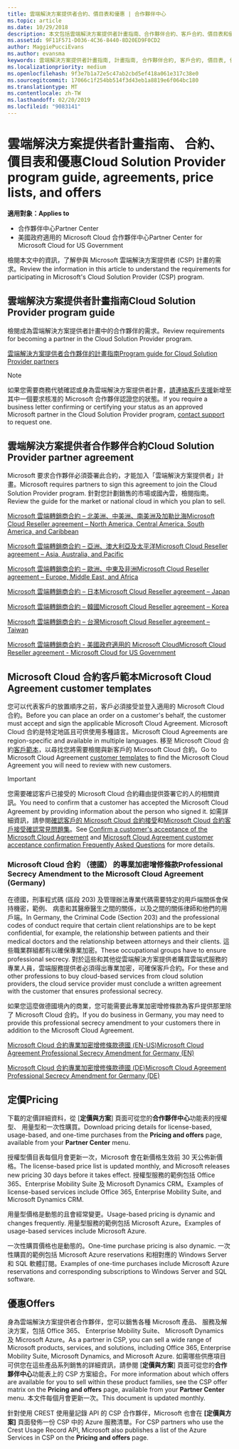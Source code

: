 ```yaml
---
title: 雲端解決方案提供者合約、價目表和優惠 | 合作夥伴中心
ms.topic: article
ms.date: 10/29/2018
description: 本文包括雲端解決方案提供者計畫指南、合作夥伴合約、客戶合約、價目表和優惠連結。
ms.assetid: 9F11F571-D036-4C36-8440-8D20ED9F0CD2
author: MaggiePucciEvans
ms.author: evansma
keywords: 雲端解決方案提供者計畫指南, 計畫指南, 合作夥伴合約, 客戶合約, 價目表, 優惠
ms.localizationpriority: medium
ms.openlocfilehash: 9f3e7b1a72e5c47ab2cbd5ef418a061e317c38e0
ms.sourcegitcommit: 17066c1f254bb514f3d43eb1a8819e6f064bc180
ms.translationtype: MT
ms.contentlocale: zh-TW
ms.lasthandoff: 02/20/2019
ms.locfileid: "9083141"
---
```

# <a name="cloud-solution-provider-program-guide-agreements-price-lists-and-offers"></a><span data-ttu-id="d7fb8-104">雲端解決方案提供者計畫指南、 合約、 價目表和優惠</span><span class="sxs-lookup"><span data-stu-id="d7fb8-104">Cloud Solution Provider program guide, agreements, price lists, and offers</span></span>

**<span data-ttu-id="d7fb8-105">適用對象：</span><span class="sxs-lookup"><span data-stu-id="d7fb8-105">Applies to</span></span>**

-  <span data-ttu-id="d7fb8-106">合作夥伴中心</span><span class="sxs-lookup"><span data-stu-id="d7fb8-106">Partner Center</span></span>
-  <span data-ttu-id="d7fb8-107">美國政府適用的 Microsoft Cloud 合作夥伴中心</span><span class="sxs-lookup"><span data-stu-id="d7fb8-107">Partner Center for Microsoft Cloud for US Government</span></span>


<span data-ttu-id="d7fb8-108">檢閱本文中的資訊，了解參與 Microsoft 雲端解決方案提供者 (CSP) 計畫的需求。</span><span class="sxs-lookup"><span data-stu-id="d7fb8-108">Review the information in this article to understand the requirements for participating in Microsoft's Cloud Solution Provider (CSP) program.</span></span> 

## <a name="cloud-solution-provider-program-guide"></a><span data-ttu-id="d7fb8-109">雲端解決方案提供者計畫指南</span><span class="sxs-lookup"><span data-stu-id="d7fb8-109">Cloud Solution Provider program guide</span></span>

<span data-ttu-id="d7fb8-110">檢閱成為雲端解決方案提供者計畫中的合作夥伴的需求。</span><span class="sxs-lookup"><span data-stu-id="d7fb8-110">Review requirements for becoming a partner in the Cloud Solution Provider program.</span></span>

[<span data-ttu-id="d7fb8-111">雲端解決方案提供者合作夥伴的計畫指南</span><span class="sxs-lookup"><span data-stu-id="d7fb8-111">Program guide for Cloud Solution Provider partners</span></span>](http://go.microsoft.com/fwlink/p/?LinkId=617100)

>[!Note]
><span data-ttu-id="d7fb8-112">如果您需要商務代號確認或身為雲端解決方案提供者計畫，[請連絡客戶支援](https://partner.microsoft.com/pcv/servicerequests/create)新增至其中一個要求核准的 Microsoft 合作夥伴認證您的狀態。</span><span class="sxs-lookup"><span data-stu-id="d7fb8-112">If you require a business letter confirming or certifying your status as an approved Microsoft partner in the Cloud Solution Provider program, [contact support](https://partner.microsoft.com/pcv/servicerequests/create) to request one.</span></span>

## <a name="cloud-solution-provider-partner-agreement"></a><span data-ttu-id="d7fb8-113">雲端解決方案提供者合作夥伴合約</span><span class="sxs-lookup"><span data-stu-id="d7fb8-113">Cloud Solution Provider partner agreement</span></span>

<span data-ttu-id="d7fb8-114">Microsoft 要求合作夥伴必須簽署此合約，才能加入「雲端解決方案提供者」計畫。</span><span class="sxs-lookup"><span data-stu-id="d7fb8-114">Microsoft requires partners to sign this agreement to join the Cloud Solution Provider program.</span></span> <span data-ttu-id="d7fb8-115">針對您計劃銷售的市場或國內雲，檢閱指南。</span><span class="sxs-lookup"><span data-stu-id="d7fb8-115">Review the guide for the market or national cloud in which you plan to sell.</span></span>

[<span data-ttu-id="d7fb8-116">Microsoft 雲端轉銷商合約 – 北美洲、中美洲、南美洲及加勒比海</span><span class="sxs-lookup"><span data-stu-id="d7fb8-116">Microsoft Cloud Reseller agreement – North America, Central America, South America, and Caribbean</span></span>](http://download.microsoft.com/download/2/C/8/2C8CAC17-FCE7-4F51-9556-4D77C7022DF5/MCRA2018_AOC_ENG_Sep2018_CR.pdf)

[<span data-ttu-id="d7fb8-117">Microsoft 雲端轉銷商合約 – 亞洲、澳大利亞及太平洋</span><span class="sxs-lookup"><span data-stu-id="d7fb8-117">Microsoft Cloud Reseller agreement – Asia, Australia, and Pacific</span></span>](http://download.microsoft.com/download/2/C/8/2C8CAC17-FCE7-4F51-9556-4D77C7022DF5/MCRA2018_APOC_ENG_Mar2019_CR.pdf)

[<span data-ttu-id="d7fb8-118">Microsoft 雲端轉銷商合約 – 歐洲、中東及非洲</span><span class="sxs-lookup"><span data-stu-id="d7fb8-118">Microsoft Cloud Reseller agreement – Europe, Middle East, and Africa</span></span>](http://download.microsoft.com/download/2/C/8/2C8CAC17-FCE7-4F51-9556-4D77C7022DF5/MCRA2018_EOC_ENG_Sep2018_CR.pdf)

[<span data-ttu-id="d7fb8-119">Microsoft 雲端轉銷商合約 – 日本</span><span class="sxs-lookup"><span data-stu-id="d7fb8-119">Microsoft Cloud Reseller agreement – Japan</span></span>](http://download.microsoft.com/download/2/C/8/2C8CAC17-FCE7-4F51-9556-4D77C7022DF5/MCRA2018_JPN_ENG_Sep2018_CR.pdf)

[<span data-ttu-id="d7fb8-120">Microsoft 雲端轉銷商合約 – 韓國</span><span class="sxs-lookup"><span data-stu-id="d7fb8-120">Microsoft Cloud Reseller agreement – Korea</span></span>](http://download.microsoft.com/download/2/C/8/2C8CAC17-FCE7-4F51-9556-4D77C7022DF5/MCRA2018_KOR_ENG_Sep2018_CR.pdf)

[<span data-ttu-id="d7fb8-121">Microsoft 雲端轉銷商合約 – 台灣</span><span class="sxs-lookup"><span data-stu-id="d7fb8-121">Microsoft Cloud Reseller agreement – Taiwan</span></span>](http://download.microsoft.com/download/2/C/8/2C8CAC17-FCE7-4F51-9556-4D77C7022DF5/MCRA2018_TAI_ENG_Sep2018_CR.pdf)

[<span data-ttu-id="d7fb8-122">Microsoft 雲端轉銷商合約 - 美國政府適用的 Microsoft Cloud</span><span class="sxs-lookup"><span data-stu-id="d7fb8-122">Microsoft Cloud Reseller agreement - Microsoft Cloud for US Government</span></span>](http://download.microsoft.com/download/2/C/8/2C8CAC17-FCE7-4F51-9556-4D77C7022DF5/MCRA2018_AOC_USGCC_ENG_Feb2019_CR.pdf)

## <a name="microsoft-cloud-agreement-customer-templates"></a><span data-ttu-id="d7fb8-123">Microsoft Cloud 合約客戶範本</span><span class="sxs-lookup"><span data-stu-id="d7fb8-123">Microsoft Cloud Agreement customer templates</span></span>

<span data-ttu-id="d7fb8-124">您可以代表客戶的放置順序之前，客戶必須接受並登入適用的 Microsoft Cloud 合約。</span><span class="sxs-lookup"><span data-stu-id="d7fb8-124">Before you can place an order on a customer's behalf, the customer must accept and sign the applicable Microsoft Cloud Agreement.</span></span> <span data-ttu-id="d7fb8-125">Microsoft Cloud 合約是特定地區且可供使用多種語言。</span><span class="sxs-lookup"><span data-stu-id="d7fb8-125">Microsoft Cloud Agreements are region-specific and available in multiple languages.</span></span> <span data-ttu-id="d7fb8-126">移至 Microsoft Cloud 合約[客戶範本](agreements.md)，以尋找您將需要檢閱與新客戶的 Microsoft Cloud 合約。</span><span class="sxs-lookup"><span data-stu-id="d7fb8-126">Go to Microsoft Cloud Agreement [customer templates](agreements.md) to find the Microsoft Cloud Agreement you will need to review with new customers.</span></span>

>[!IMPORTANT]
><span data-ttu-id="d7fb8-127">您需要確認客戶已接受的 Microsoft Cloud 合約藉由提供簽署它的人的相關資訊。</span><span class="sxs-lookup"><span data-stu-id="d7fb8-127">You need to confirm that a customer has accepted the Microsoft Cloud Agreement by providing information about the person who signed it.</span></span> <span data-ttu-id="d7fb8-128">如需詳細資訊，請參閱[確認客戶的 Microsoft Cloud 合約接受](confirm-consent.md)和[Microsoft Cloud 合約客戶接受確認常見問題集](confirm-consent-faq.md)。</span><span class="sxs-lookup"><span data-stu-id="d7fb8-128">See [Confirm a customer's acceptance of the Microsoft Cloud Agreement](confirm-consent.md) and [Microsoft Cloud Agreement customer acceptance confirmation Frequently Asked Questions](confirm-consent-faq.md) for more details.</span></span>

### <a name="professional-secrecy-amendment-to-the-microsoft-cloud-agreement-germany"></a><span data-ttu-id="d7fb8-129">Microsoft Cloud 合約 （德國） 的專業加密增修條款</span><span class="sxs-lookup"><span data-stu-id="d7fb8-129">Professional Secrecy Amendment to the Microsoft Cloud Agreement (Germany)</span></span>

<span data-ttu-id="d7fb8-130">在德國，刑事程式碼 (區段 203) 及管理辦法專業代碼需要特定的用戶端關係會保持機密，範例、 病患和其醫療醫生之間的關係，以及之間的關係律師和他們的用戶端。</span><span class="sxs-lookup"><span data-stu-id="d7fb8-130">In Germany, the Criminal Code (Section 203) and the professional codes of conduct require that certain client relationships are to be kept confidential, for example, the relationship between patients and their medical doctors and the relationship between attorneys and their clients.</span></span> <span data-ttu-id="d7fb8-131">這些職業群組都有以確保專業加密。</span><span class="sxs-lookup"><span data-stu-id="d7fb8-131">These occupational groups have to ensure professional secrecy.</span></span> <span data-ttu-id="d7fb8-132">對於這些和其他從雲端解決方案提供者購買雲端式服務的專業人員，雲端服務提供者必須得出專業加密，可確保客戶合約。</span><span class="sxs-lookup"><span data-stu-id="d7fb8-132">For these and other professions to buy cloud-based services from cloud solution providers, the cloud service provider must conclude a written agreement with the customer that ensures professional secrecy.</span></span> 

<span data-ttu-id="d7fb8-133">如果您這麼做德國境內的商業，您可能需要此專業加密增修條款為客戶提供那里除了 Microsoft Cloud 合約。</span><span class="sxs-lookup"><span data-stu-id="d7fb8-133">If you do business in Germany, you may need to provide this professional secrecy amendment to your customers there in addition to the Microsoft Cloud Agreement.</span></span>

[<span data-ttu-id="d7fb8-134">Microsoft Cloud 合約專業加密增修條款德國 (EN-US)</span><span class="sxs-lookup"><span data-stu-id="d7fb8-134">Microsoft Cloud Agreement Professional Secrecy Amendment for Germany (EN)</span></span>](https://go.microsoft.com/fwlink/?linkid=2030827&clcid=0x409)

[<span data-ttu-id="d7fb8-135">Microsoft Cloud 合約專業加密增修條款德國 (DE)</span><span class="sxs-lookup"><span data-stu-id="d7fb8-135">Microsoft Cloud Agreement Professional Secrecy Amendment for Germany (DE)</span></span>](https://go.microsoft.com/fwlink/?linkid=2030827&clcid=0x407)


## <a name="pricing"></a><span data-ttu-id="d7fb8-136">定價</span><span class="sxs-lookup"><span data-stu-id="d7fb8-136">Pricing</span></span>


<span data-ttu-id="d7fb8-137">下載的定價詳細資料，從 [**定價與方案**] 頁面可從您的**合作夥伴中心**功能表的授權型、 用量型和一次性購買。</span><span class="sxs-lookup"><span data-stu-id="d7fb8-137">Download pricing details for license-based, usage-based, and one-time purchases from the **Pricing and offers** page, available from your **Partner Center** menu.</span></span> 

<span data-ttu-id="d7fb8-138">授權型價目表每個月會更新一次，Microsoft 會在新價格生效前 30 天公佈新價格。</span><span class="sxs-lookup"><span data-stu-id="d7fb8-138">The license-based price list is updated monthly, and Microsoft releases new pricing 30 days before it takes effect.</span></span> <span data-ttu-id="d7fb8-139">授權型服務的範例包括 Office 365、Enterprise Mobility Suite 及 Microsoft Dynamics CRM。</span><span class="sxs-lookup"><span data-stu-id="d7fb8-139">Examples of license-based services include Office 365, Enterprise Mobility Suite, and Microsoft Dynamics CRM.</span></span> 

<span data-ttu-id="d7fb8-140">用量型價格是動態的且會經常變更。</span><span class="sxs-lookup"><span data-stu-id="d7fb8-140">Usage-based pricing is dynamic and changes frequently.</span></span> <span data-ttu-id="d7fb8-141">用量型服務的範例包括 Microsoft Azure。</span><span class="sxs-lookup"><span data-stu-id="d7fb8-141">Examples of usage-based services include Microsoft Azure.</span></span>

<span data-ttu-id="d7fb8-142">一次性購買價格也是動態的。</span><span class="sxs-lookup"><span data-stu-id="d7fb8-142">One-time purchase pricing is also dynamic.</span></span> <span data-ttu-id="d7fb8-143">一次性購買的範例包括 Microsoft Azure reservations 和相對應的 Windows Server 和 SQL 軟體訂閱。</span><span class="sxs-lookup"><span data-stu-id="d7fb8-143">Examples of one-time purchases include Microsoft Azure reservations and corresponding subscriptions to Windows Server and SQL software.</span></span> 


## <a name="offers"></a><span data-ttu-id="d7fb8-144">優惠</span><span class="sxs-lookup"><span data-stu-id="d7fb8-144">Offers</span></span>


<span data-ttu-id="d7fb8-145">身為雲端解決方案提供者合作夥伴，您可以銷售各種 Microsoft 產品、 服務及解決方案，包括 Office 365、 Enterprise Mobility Suite、 Microsoft Dynamics 及 Microsoft Azure。</span><span class="sxs-lookup"><span data-stu-id="d7fb8-145">As a partner in CSP, you can sell a wide range of Microsoft products, services, and solutions, including Office 365, Enterprise Mobility Suite, Microsoft Dynamics, and Microsoft Azure.</span></span> <span data-ttu-id="d7fb8-146">如需哪些供應項目可供您在這些產品系列銷售的詳細資訊，請參閱 [**定價與方案**] 頁面可從您的**合作夥伴中心**功能表上的 CSP 方案組合。</span><span class="sxs-lookup"><span data-stu-id="d7fb8-146">For more information about which offers are available for you to sell within these product families, see the CSP offer matrix on the **Pricing and offers** page, available from your **Partner Center** menu.</span></span> <span data-ttu-id="d7fb8-147">本文件每個月會更新一次。</span><span class="sxs-lookup"><span data-stu-id="d7fb8-147">This document is updated monthly.</span></span>

<span data-ttu-id="d7fb8-148">針對使用 CREST 使用量記錄 API 的 CSP 合作夥伴，Microsoft 也會在 **\[定價與方案\]** 頁面發佈一份 CSP 中的 Azure 服務清單。</span><span class="sxs-lookup"><span data-stu-id="d7fb8-148">For CSP partners who use the Crest Usage Record API, Microsoft also publishes a list of the Azure Services in CSP on the **Pricing and offers** page.</span></span>


